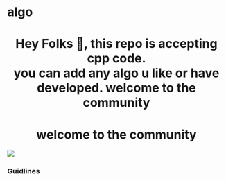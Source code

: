 # algo
<h1 align="center">Hey Folks 👋, this repo is accepting cpp code.<br> you can add any algo u like or have developed. welcome to the community</h1>
<h1 align="center">welcome to the community</h1>

<p align="left"> <img src="https://hacktoberfest.digitalocean.com/" /> </p>

<h3 align="left">Guidlines</h3>
<p align="left>
1.Pull requests can be submitted to any opted-in repository on GitHub or GitLab.
2.The pull request must contain commits you made yourself.
3.If a maintainer reports your pull request as spam, it will not be counted toward your participation in Hacktoberfest.
4.If a maintainer reports behavior that’s not in line with the project’s code of conduct, you will be ineligible to participate.
5.To get a shirt, you must make four approved pull requests (PRs) on opted-in projects between October 1-31 in any time zone.
6.This year, the first 50,000 participants can earn a T-shirt.
</p>